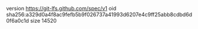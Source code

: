 version https://git-lfs.github.com/spec/v1
oid sha256:a329d0a4f8ac9fefb5b9f026737a41993d6207e4c9ff25abb8cdbd6d0f6a0c1d
size 14520
